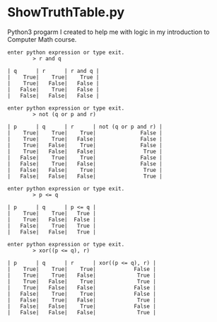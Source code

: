 # ShowTruthTable.py 

Python3 progarm I created to help me with logic in my introduction to Computer Math course. 

    enter python expression or type exit.
            > r and q

    | q      | r      | r and q |
    |    True|    True|    True |
    |    True|   False|   False |
    |   False|    True|   False |
    |   False|   False|   False |

    enter python expression or type exit.
            > not (q or p and r)

    | p      | q      | r      | not (q or p and r) |
    |    True|    True|    True|              False |
    |    True|    True|   False|              False |
    |    True|   False|    True|              False |
    |    True|   False|   False|               True |
    |   False|    True|    True|              False |
    |   False|    True|   False|              False |
    |   False|   False|    True|               True |
    |   False|   False|   False|               True |
    
    enter python expression or type exit.
            > p <= q
    
    | p      | q      | p <= q |
    |    True|    True|   True |
    |    True|   False|  False |
    |   False|    True|   True |
    |   False|   False|   True |
    
    enter python expression or type exit.
            > xor((p <= q), r)
    
    | p      | q      | r      | xor((p <= q), r) |
    |    True|    True|    True|            False |
    |    True|    True|   False|             True |
    |    True|   False|    True|             True |
    |    True|   False|   False|            False |
    |   False|    True|    True|            False |
    |   False|    True|   False|             True |
    |   False|   False|    True|            False |
    |   False|   False|   False|             True |


